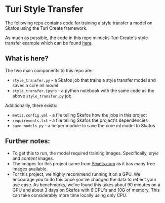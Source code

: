 # Turi Style Transfer

The following repo contains code for training a style transfer a model on Skafos using the Turi Create framework.

As much as possible, the code in this repo mimicks Turi Create's style transfer example which can be found [here](https://apple.github.io/turicreate/docs/userguide/style_transfer/). 

## What is here?

The two main components to this repo are:
- `style_transfer.py` - a Skafos job that trains a style transfer model and saves a core ml model
- `style_transfer.ipynb` - a python notebook with the same code as the above `style_transfer.py` job.

Additionallly, there exists:
- `metis.config.yml` - a file telling Skafos how the jobs in this project
- `requirements.txt` - a file telling Skafos the project's dependencies
- `save_models.py` - a helper module to save the core ml model to Skafos

## Further notes:
- To get this to run, the model required training images. Specifically, *style* and *content* images.
- The images for this project came from [Pexels.com](https://www.pexels.com/) as it has many free images available.
- For this project, we highly recommend running it on  a GPU. We encourage you to do this once you've changed the data to reflect your use case. As benchmarks, we've found this takes about 90 minutes on a GPU and about 3 days on Skafos with 6 CPU's and 10G of memory. This can take considerably more time locally using only CPU. 